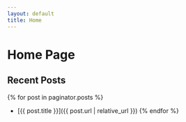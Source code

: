 ```yaml
---
layout: default
title: Home
---
```


# Home Page

## Recent Posts

{% for post in paginator.posts %}
  - [{{ post.title }}]({{ post.url | relative_url }})
{% endfor %}
